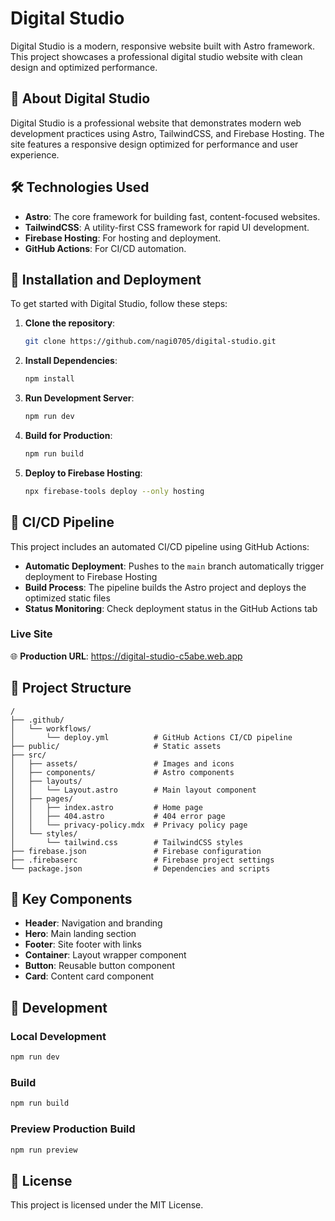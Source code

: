 # Digital Studio

Digital Studio is a modern, responsive website built with Astro framework. This project showcases a professional digital studio website with clean design and optimized performance.

## 🌟 About Digital Studio

Digital Studio is a professional website that demonstrates modern web development practices using Astro, TailwindCSS, and Firebase Hosting. The site features a responsive design optimized for performance and user experience.

## 🛠️ Technologies Used

-   **Astro**: The core framework for building fast, content-focused websites.
-   **TailwindCSS**: A utility-first CSS framework for rapid UI development.
-   **Firebase Hosting**: For hosting and deployment.
-   **GitHub Actions**: For CI/CD automation.

## 🚀 Installation and Deployment

To get started with Digital Studio, follow these steps:

1. **Clone the repository**:

    ```sh
    git clone https://github.com/nagi0705/digital-studio.git
    ```

2. **Install Dependencies**:

    ```sh
    npm install
    ```

3. **Run Development Server**:

    ```sh
    npm run dev
    ```

4. **Build for Production**:

    ```sh
    npm run build
    ```

5. **Deploy to Firebase Hosting**:

    ```sh
    npx firebase-tools deploy --only hosting
    ```

## 🔄 CI/CD Pipeline

This project includes an automated CI/CD pipeline using GitHub Actions:

- **Automatic Deployment**: Pushes to the `main` branch automatically trigger deployment to Firebase Hosting
- **Build Process**: The pipeline builds the Astro project and deploys the optimized static files
- **Status Monitoring**: Check deployment status in the GitHub Actions tab

### Live Site
🌐 **Production URL**: https://digital-studio-c5abe.web.app

## 📂 Project Structure

```text
/
├── .github/
│   └── workflows/
│       └── deploy.yml          # GitHub Actions CI/CD pipeline
├── public/                     # Static assets
├── src/
│   ├── assets/                 # Images and icons
│   ├── components/             # Astro components
│   ├── layouts/
│   │   └── Layout.astro        # Main layout component
│   ├── pages/
│   │   ├── index.astro         # Home page
│   │   ├── 404.astro           # 404 error page
│   │   └── privacy-policy.mdx  # Privacy policy page
│   └── styles/
│       └── tailwind.css        # TailwindCSS styles
├── firebase.json               # Firebase configuration
├── .firebaserc                 # Firebase project settings
└── package.json                # Dependencies and scripts
```

## 🧩 Key Components

-   **Header**: Navigation and branding
-   **Hero**: Main landing section
-   **Footer**: Site footer with links
-   **Container**: Layout wrapper component
-   **Button**: Reusable button component
-   **Card**: Content card component

## 🔧 Development

### Local Development
```sh
npm run dev
```

### Build
```sh
npm run build
```

### Preview Production Build
```sh
npm run preview
```

## 📝 License

This project is licensed under the MIT License.
